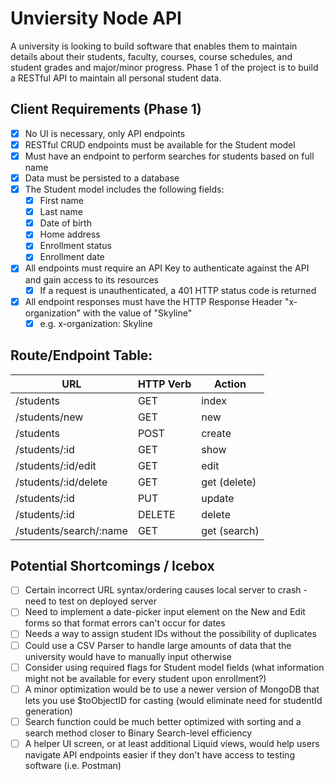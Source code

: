 # Unviersity Node API
A university is looking to build software that enables them to maintain details about their students,
faculty, courses, course schedules, and student grades and major/minor progress.
Phase 1 of the project is to build a RESTful API to maintain all personal student data.

## Client Requirements (Phase 1)
- [X] No UI is necessary, only API endpoints
- [X] RESTful CRUD endpoints must be available for the Student model
- [X] Must have an endpoint to perform searches for students based on full name
- [X] Data must be persisted to a database 
- [X] The Student model includes the following fields:
    - [X] First name
    - [X] Last name
    - [X] Date of birth
    - [X] Home address
    - [X] Enrollment status
    - [X] Enrollment date
- [X] All endpoints must require an API Key to authenticate against the API and gain access to its resources
    - [X] If a request is unauthenticated, a 401 HTTP status code is returned
- [X] All endpoint responses must have the HTTP Response Header "x-organization" with the value of "Skyline"
    - [X] e.g. x-organization: Skyline

## Route/Endpoint Table:
| **URL**          | **HTTP Verb**|**Action**|
|----------------------|--------------|----------|
| /students              | GET          | index  
| /students/new          | GET          | new      
| /students              | POST         | create    
| /students/:id          | GET          | show   
| /students/:id/edit     | GET          | edit
| /students/:id/delete   | GET          | get (delete)     
| /students/:id          | PUT          | update    
| /students/:id          | DELETE       | delete   
| /students/search/:name | GET          | get (search)   

## Potential Shortcomings / Icebox
- [ ] Certain incorrect URL syntax/ordering causes local server to crash - need to test on deployed server
- [ ] Need to implement a date-picker input element on the New and Edit forms so that format errors can't occur for dates
- [ ] Needs a way to assign student IDs without the possibility of duplicates
- [ ] Could use a CSV Parser to handle large amounts of data that the university would have to manually input otherwise
- [ ] Consider using required flags for Student model fields (what information might not be available for every student upon enrollment?)
- [ ] A minor optimization would be to use a newer version of MongoDB that lets you use $toObjectID for casting (would eliminate need for studentId generation)
- [ ] Search function could be much better optimized with sorting and a search method closer to Binary Search-level efficiency
- [ ] A helper UI screen, or at least additional Liquid views, would help users navigate API endpoints easier if they don't have access to testing software (i.e. Postman)